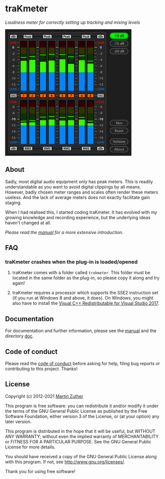 # traKmeter

*Loudness meter for correctly setting up tracking and mixing levels*

![Screenshot](./doc/include/images/trakmeter.png)

## About

Sadly, most digital audio equipment only has peak meters.  This is
readily understandable as you want to avoid digital clippings by all
means.  However, badly chosen meter ranges and scales often render
these meters useless.  And the lack of average meters does not exactly
facilitate gain staging.

When I had realised this, I started coding traKmeter.  It has evolved
with my growing knowledge and recording experience, but the underlying
ideas haven't changed at all.

*Please read the [manual][] for a more extensive introduction.*

## FAQ

### traKmeter crashes when the plug-in is loaded/opened

1. traKmeter comes with a folder called `trakmeter`.  This folder must
   be located in the same folder as the plug-in, so please copy it
   along and try again!

2. traKmeter requires a processor which supports the SSE2 instruction
   set (if you run at Windows 8 and above, it does).  On Windows, you
   might also have to install the [Visual C++ Redistributable for
   Visual Studio 2017][VC++ Redist].

## Documentation

For documentation and further information, please see the [manual][]
and the directory [doc][].

## Code of conduct

Please read the [code of conduct][COC] before asking for help, filing
bug reports or contributing to this project.  Thanks!

## License

Copyright (c) 2012-2021 [Martin Zuther][]

This program is free software: you can redistribute it and/or modify
it under the terms of the GNU General Public License as published by
the Free Software Foundation, either version 3 of the License, or
(at your option) any later version.

This program is distributed in the hope that it will be useful,
but WITHOUT ANY WARRANTY; without even the implied warranty of
MERCHANTABILITY or FITNESS FOR A PARTICULAR PURPOSE.  See the
GNU General Public License for more details.

You should have received a copy of the GNU General Public License
along with this program.  If not, see <http://www.gnu.org/licenses/>.

Thank you for using free software!


[Martin Zuther]:  http://www.mzuther.de/
[COC]:            https://github.com/mzuther/traKmeter/tree/master/CODE_OF_CONDUCT.markdown
[doc]:            https://github.com/mzuther/traKmeter/tree/master/doc/
[manual]:         https://github.com/mzuther/traKmeter/raw/master/doc/trakmeter.pdf
[VC++ Redist]:    https://www.visualstudio.com/downloads/

